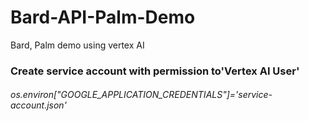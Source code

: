 # Bard-API-Palm-Demo
Bard, Palm demo using vertex AI 

### Create service account with permission to'Vertex AI User'

###### os.environ["GOOGLE_APPLICATION_CREDENTIALS"]='service-account.json' 

